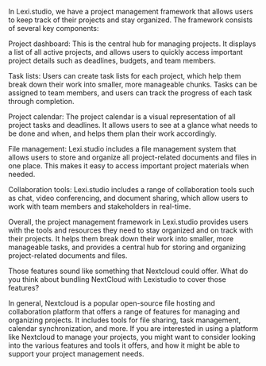 In Lexi.studio, we have a project management framework that allows users to keep track of their projects and stay organized. The framework consists of several key components:

Project dashboard: This is the central hub for managing projects. It displays a list of all active projects, and allows users to quickly access important project details such as deadlines, budgets, and team members.

Task lists: Users can create task lists for each project, which help them break down their work into smaller, more manageable chunks. Tasks can be assigned to team members, and users can track the progress of each task through completion.

Project calendar: The project calendar is a visual representation of all project tasks and deadlines. It allows users to see at a glance what needs to be done and when, and helps them plan their work accordingly.

File management: Lexi.studio includes a file management system that allows users to store and organize all project-related documents and files in one place. This makes it easy to access important project materials when needed.

Collaboration tools: Lexi.studio includes a range of collaboration tools such as chat, video conferencing, and document sharing, which allow users to work with team members and stakeholders in real-time.

Overall, the project management framework in Lexi.studio provides users with the tools and resources they need to stay organized and on track with their projects. It helps them break down their work into smaller, more manageable tasks, and provides a central hub for storing and organizing project-related documents and files.


Those features sound like something that Nextcloud could offer. What do you think about bundling NextCloud with Lexistudio to cover those features?

In general, Nextcloud is a popular open-source file hosting and collaboration platform that offers a range of features for managing and organizing projects. It includes tools for file sharing, task management, calendar synchronization, and more. If you are interested in using a platform like Nextcloud to manage your projects, you might want to consider looking into the various features and tools it offers, and how it might be able to support your project management needs.
